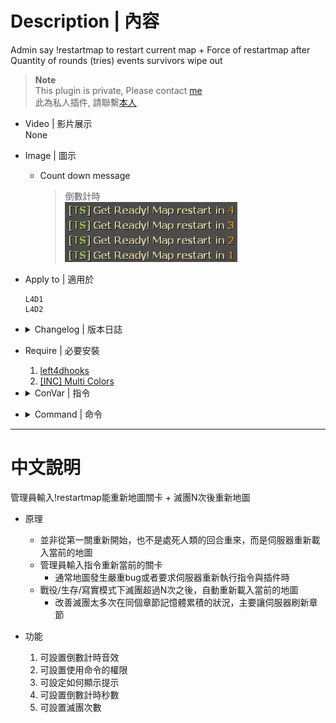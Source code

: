# Description | 內容
Admin say !restartmap to restart current map + Force of restartmap after Quantity of rounds (tries) events survivors wipe out

> __Note__ <br/>
This plugin is private, Please contact [me](https://github.com/fbef0102/Game-Private_Plugin#私人插件列表-private-plugins-list)<br/>
此為私人插件, 請聯繫[本人](https://github.com/fbef0102/Game-Private_Plugin#私人插件列表-private-plugins-list)

* Video | 影片展示
<br/>None

* Image | 圖示
	* Count down message
		> 倒數計時
		<br/>![l4d_restartmap_command_1](image/l4d_restartmap_command_1.jpg)

* Apply to | 適用於
	```
	L4D1
	L4D2
	```

* <details><summary>Changelog | 版本日誌</summary>

	* v1.1 (2022-12-21)
	    * Request by Shadow
		* Add two cvars, quantity of rounds (tries) events survivors wipe out before force of restartmap in coop/realism/survival.

	* v1.0
	    * Request by Yabi
		* Initial Release
</details>

* Require | 必要安裝
	1. [left4dhooks](https://forums.alliedmods.net/showthread.php?t=321696)
	2. [[INC] Multi Colors](https://forums.alliedmods.net/showthread.php?t=247770)

* <details><summary>ConVar | 指令</summary>

	* cfg/sourcemod/l4d_restartmap_command.cfg
		```php
		// Players with these flags have access to use command to restart map. (Empty = Everyone, -1: Nobody)
		l4d_restartmap_command_access_flag "z"

		// Changes how message displays. (0: Disable, 1:In chat, 2: In Hint Box, 3: In center text)
		l4d_restartmap_command_announce_type "1"

		// Quantity of rounds (tries) events survivors wipe out before force of restartmap on non-final maps in coop/realism/survival (0=off)
		l4d_restartmap_command_coop_map "3"

		// Delay to restart map.
		l4d_restartmap_command_delay "5"

		// 0=Plugin off, 1=Plugin on.
		l4d_restartmap_command_enable "1"

		// Quantity of rounds (tries) events survivors wipe out before force of restartmap on final maps in coop/realism/survival (0=off)
		l4d_restartmap_command_final "4"

		// Count down sound file (relative to to sound/, empty=disable)
		l4d_restartmap_command_soundfile "buttons/blip1.wav"
		```
</details>

* <details><summary>Command | 命令</summary>

	* **sm_restartmap - changelevels to the current map**
		```php
		sm_restartmap
		sm_rs
		```
</details>

- - - -
# 中文說明
管理員輸入!restartmap能重新地圖關卡 + 滅團N次後重新地圖

* 原理
	* 並非從第一關重新開始，也不是處死人類的回合重來，而是伺服器重新載入當前的地圖
	* 管理員輸入指令重新當前的關卡
		* 通常地圖發生嚴重bug或者要求伺服器重新執行指令與插件時
	* 戰役/生存/寫實模式下滅團超過N次之後，自動重新載入當前的地圖
		* 改善滅團太多次在同個章節記憶體累積的狀況，主要讓伺服器刷新章節

* 功能
	1. 可設置倒數計時音效
	2. 可設置使用命令的權限
	3. 可設定如何顯示提示
	4. 可設置倒數計時秒數
	5. 可設置滅團次數


